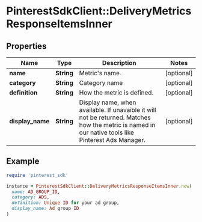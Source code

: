 # PinterestSdkClient::DeliveryMetricsResponseItemsInner

## Properties

| Name | Type | Description | Notes |
| ---- | ---- | ----------- | ----- |
| **name** | **String** | Metric&#39;s name. | [optional] |
| **category** | **String** | Category name | [optional] |
| **definition** | **String** | How the metric is defined. | [optional] |
| **display_name** | **String** | Display name, when available. If unavaible it will not be returned. Matches how the metric is named in our native tools like Pinterest Ads Manager. | [optional] |

## Example

```ruby
require 'pinterest_sdk'

instance = PinterestSdkClient::DeliveryMetricsResponseItemsInner.new(
  name: AD_GROUP_ID,
  category: ADS,
  definition: Unique ID for your ad group,
  display_name: Ad group ID
)
```

